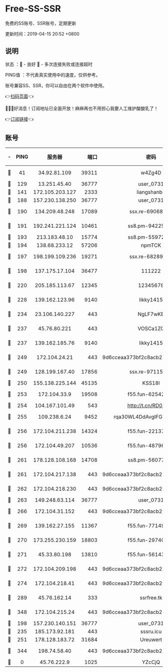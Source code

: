 # Free-SS-SSR

免费的SS账号、SSR账号，定期更新

更新时间：2019-04-15 20:52 +0800

## 说明

状态     ：🙂 - 良好 🙁 - 多次连接失败或连接超时

PING值   ：不代表真实使用中的速度，仅供参考。

账号兼容SS、SSR，你可以自由在两个软件中使用。

👉[扫码页面](https://liesauer.github.io/Free-SS-SSR/)👈

🎉🎉🎉好消息！订阅地址已全面开放！麻麻再也不用担心我要人工维护酸酸乳了！

👉[订阅链接](https://www.liesauer.net/yogurt/subscribe?ACCESS_TOKEN=DAYxR3mMaZAsaqUb)👈

## 账号

|-|PING|服务器|端口|密码|加密方式|区域|
|:----:|:----:|:-----:|-----:|:----:|:----:|:----:|
|🙂|41|34.92.81.109|39311|w4Zg4D|chacha20-ietf|US|
|🙂|129|13.251.45.40|36777|user_0731|chacha20|SG|
|🙂|141|172.105.203.127|2333|liangshanbo|chacha20|JP|
|🙂|188|157.230.138.250|36777|user_0731|chacha20|US|
|🙂|190|134.209.48.248|17089|ssx.re-69068513|aes-256-cfb|US|
|🙂|191|192.241.221.124|10461|ss8.pm-94225903|aes-256-cfb|US|
|🙂|193|213.183.48.10|15774|ss8.pm-55972403|rc4-md5|RU|
|🙂|194|138.68.233.12|57206|npmTCK|rc4-md5|US|
|🙂|197|198.199.109.236|19271|ssx.re-68289333|aes-256-cfb|US|
|🙂|198|137.175.17.104|36477|111222|aes-256-cfb|US|
|🙂|220|205.185.113.67|12345|12345678|aes-256-cfb|US|
|🙂|228|139.162.123.96|9140|likky1415|aes-256-cfb|JP|
|🙂|234|23.106.140.227|443|NgLF7wKB|aes-256-cfb|US|
|🙂|237|45.76.80.221|443|VOSCa1ZG|aes-256-cfb|DE|
|🙂|237|139.162.185.76|9140|likky1415|aes-256-cfb|DE|
|🙂|249|172.104.24.21|443|9d6cceaa373bf2c8acb22e60b6a58be6|aes-256-cfb|US|
|🙂|249|128.199.167.40|17856|ssx.re-97115769|aes-256-cfb|SG|
|🙂|250|155.138.225.144|45135|KSS18l|rc4-md5|US|
|🙂|253|172.104.33.9|19508|f55.fun-62542017|aes-256-cfb|SG|
|🙂|254|104.167.101.49|543|http://t.cn/RD0D7sx|rc4-md5|CA|
|🙂|255|109.238.6.24|9452|rqa30WL4DdAvgIFG6Fs3znzTa|aes-256-cfb|FR|
|🙂|256|172.104.211.238|14324|f55.fun-22137524|aes-256-cfb|US|
|🙂|256|172.104.49.207|10536|f55.fun-48796912|aes-256-cfb|SG|
|🙂|261|178.128.108.168|14708|ss8.pm-56077584|aes-256-cfb|SG|
|🙂|261|172.104.217.138|443|9d6cceaa373bf2c8acb22e60b6a58be6|aes-256-cfb|US|
|🙂|262|172.104.218.230|443|9d6cceaa373bf2c8acb22e60b6a58be6|aes-256-cfb|US|
|🙂|263|149.248.63.114|36777|user_0731|chacha20|CA|
|🙂|266|172.104.31.152|443|9d6cceaa373bf2c8acb22e60b6a58be6|aes-256-cfb|US|
|🙂|269|139.162.27.155|11367|f55.fun-77149220|aes-256-cfb|SG|
|🙂|270|173.255.230.159|18803|f55.fun-29740639|aes-256-cfb|US|
|🙂|271|45.33.80.198|13810|f55.fun-56143757|aes-256-cfb|US|
|🙂|272|172.104.209.198|443|9d6cceaa373bf2c8acb22e60b6a58be6|aes-256-cfb|US|
|🙂|274|172.104.218.41|443|9d6cceaa373bf2c8acb22e60b6a58be6|aes-256-cfb|US|
|🙂|289|45.76.162.14|333|ssrfree.tk|aes-256-cfb|SG|
|🙂|348|172.104.215.24|443|9d6cceaa373bf2c8acb22e60b6a58be6|aes-256-cfb|US|
|🙂|198|157.230.140.151|36777|user_0731|chacha20|US|
|🙂|235|185.173.92.181|443|sssru.icu|rc4-md5|RU|
|🙂|251|178.128.183.72|31684|Ureuwert|chacha20|US|
|🙂|344|198.74.58.40|443|9d6cceaa373bf2c8acb22e60b6a58be6|aes-256-cfb|US|
|🙁|0|45.76.222.9|1025|YZcCjQ|rc4-md5|JP|
